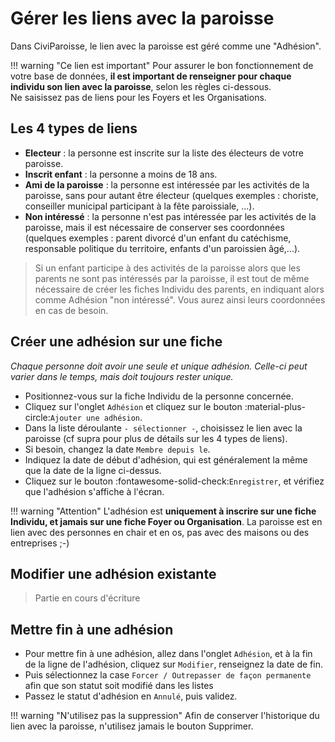 <!-- D10 C5.81 OK, Peter le 21.04.2025 -->

# Gérer les liens avec la paroisse

Dans CiviParoisse, le lien avec la paroisse est géré comme une "Adhésion".

!!! warning "Ce lien est important"
    Pour assurer le bon fonctionnement de votre base de données, **il est important de renseigner pour chaque individu son lien avec la paroisse**, selon les règles ci-dessous.  
    Ne saisissez pas de liens pour les Foyers et les Organisations.

## Les 4 types de liens

  * **Electeur** : la personne est inscrite sur la liste des électeurs de votre paroisse.
  * **Inscrit enfant** : la personne a moins de 18 ans.
  * **Ami de la paroisse** : la personne est intéressée par les activités de la paroisse, sans pour autant être électeur (quelques exemples : choriste, conseiller municipal participant à la fête paroissiale, ...).
  * **Non intéressé** : la personne n'est pas intéressée par les activités de la paroisse, mais il est nécessaire de conserver ses coordonnées (quelques exemples : parent divorcé d'un enfant du catéchisme, responsable politique du territoire, enfants d'un paroissien âgé,...).

  > Si un enfant participe à des activités de la paroisse alors que les parents ne sont pas intéressés par la paroisse, il est tout de même nécessaire de créer les fiches Individu des parents, en indiquant alors comme Adhésion "non intéressé".  Vous aurez ainsi leurs coordonnées en cas de besoin.

## Créer une adhésion sur une fiche

*Chaque personne doit avoir une seule et unique adhésion. Celle-ci peut varier dans le temps, mais doit toujours rester unique.*

* Positionnez-vous sur la fiche Individu de la personne concernée.
* Cliquez sur l'onglet `Adhésion` et cliquez sur le bouton :material-plus-circle:`Ajouter une adhésion`.
* Dans la liste déroulante `- sélectionner -`, choisissez le lien avec la paroisse (cf supra pour plus de détails sur les 4 types de liens).
* Si besoin, changez la date `Membre depuis le`.
* Indiquez la date de début d'adhésion, qui est généralement la même que la date de la ligne ci-dessus.
* Cliquez sur le bouton :fontawesome-solid-check:`Enregistrer`, et vérifiez que l'adhésion s'affiche à l'écran.

!!! warning "Attention"
    L'adhésion est **uniquement à inscrire sur une fiche Individu, et jamais sur une fiche Foyer ou Organisation**. La paroisse est en lien avec des personnes en chair et en os, pas avec des maisons ou des entreprises ;-)

## Modifier une adhésion existante

> Partie en cours d'écriture

## Mettre fin à une adhésion

* Pour mettre fin à une adhésion, allez dans l'onglet `Adhésion`, et à la fin de la ligne de l'adhésion, cliquez sur `Modifier`, renseignez la date de fin.
* Puis sélectionnez la case `Forcer / Outrepasser de façon permanente` afin que son statut soit modifié dans les listes
* Passez le statut d'adhésion en `Annulé`, puis validez.

!!! warning "N'utilisez pas la suppression"
    Afin de conserver l'historique du lien avec la paroisse, n'utilisez jamais le bouton Supprimer.
